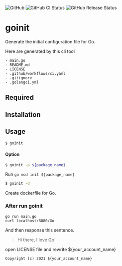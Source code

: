 ![GitHub](https://img.shields.io/github/license/mmmommm/goinit)
![GitHub CI Status](https://img.shields.io/github/workflow/status/mmmommm/goinit/ci?label=CI)
![GitHub Release Status](https://img.shields.io/github/workflow/status/mmmommm/goinit/Release?label=release)

# goinit
Generate the initial configuration file for Go.

Here are generated by this cli tool
```
- main.go
- README.md
- LICENSE
- .github/workflows/ci.yaml
- .gitignore
- .golangci.yml
```

## Required

## Installation

## Usage
```sh
$ goinit
```

#### Option
```sh
$ goinit -p ${package_name}
```

Run `go mod init ${package_name}`

```sh
$ goinit -d
```

Create dockerfile for Go.

### After run goinit

```
go run main.go
curl localhost:8080/Go
```

And then response this sentence.
>Hi there, I love Go`

open LICENSE file and rewrite ${your_account_name}

`Copyright (c) 2021 ${your_account_name}`
